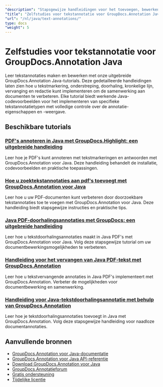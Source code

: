 ```yaml
---
"description": "Stapsgewijze handleidingen voor het toevoegen, bewerken en beheren van tekstaantekeningen in documenten met behulp van GroupDocs.Annotation voor Java."
"title": "Zelfstudies voor tekstannotatie voor GroupDocs.Annotation Java"
"url": "/nl/java/text-annotations/"
type: docs
"weight": 5
---
```


# Zelfstudies voor tekstannotatie voor GroupDocs.Annotation Java

Leer tekstannotaties maken en bewerken met onze uitgebreide GroupDocs.Annotation Java-tutorials. Deze gedetailleerde handleidingen laten zien hoe u tekstmarkering, onderstreping, doorhaling, kronkelige lijn, vervanging en redactie kunt implementeren om de samenwerking aan documenten te verbeteren. Elke tutorial biedt werkende Java-codevoorbeelden voor het implementeren van specifieke tekstannotatietypen met volledige controle over de annotatie-eigenschappen en -weergave.

## Beschikbare tutorials

### [PDF's annoteren in Java met GroupDocs.Highlight: een uitgebreide handleiding](./annotate-pdfs-groupdocs-highlight-java/)
Leer hoe je PDF's kunt annoteren met tekstmarkeringen en antwoorden met GroupDocs.Annotation voor Java. Deze handleiding behandelt de installatie, codevoorbeelden en praktische toepassingen.

### [Hoe u zoektekstannotaties aan pdf's toevoegt met GroupDocs.Annotation voor Java](./add-search-text-annotations-pdf-groupdocs-java/)
Leer hoe u uw PDF-documenten kunt verbeteren door doorzoekbare tekstannotaties toe te voegen met GroupDocs.Annotation voor Java. Deze handleiding biedt stapsgewijze instructies en praktische tips.

### [Java PDF-doorhalingsannotaties met GroupDocs: een uitgebreide handleiding](./java-pdf-strikeout-annotations-groupdocs/)
Leer hoe u tekstdoorhalingsannotaties maakt in Java PDF's met GroupDocs.Annotation voor Java. Volg deze stapsgewijze tutorial om uw documentbewerkingsmogelijkheden te verbeteren.

### [Handleiding voor het vervangen van Java PDF-tekst met GroupDocs.Annotation](./java-pdf-text-replacement-groupdocs-annotation/)
Leer hoe u tekstvervangende annotaties in Java PDF's implementeert met GroupDocs.Annotation. Verbeter de mogelijkheden voor documentbewerking en samenwerking.

### [Handleiding voor Java-tekstdoorhalingsannotatie met behulp van GroupDocs.Annotation](./java-text-strikeout-annotation-groupdocs/)
Leer hoe je tekstdoorhalingsannotaties toevoegt in Java met GroupDocs.Annotation. Volg deze stapsgewijze handleiding voor naadloze documentannotaties.

## Aanvullende bronnen

- [GroupDocs.Annotation voor Java-documentatie](https://docs.groupdocs.com/annotation/java/)
- [GroupDocs.Annotation voor Java API-referentie](https://reference.groupdocs.com/annotation/java/)
- [Download GroupDocs.Annotation voor Java](https://releases.groupdocs.com/annotation/java/)
- [GroupDocs.Annotatieforum](https://forum.groupdocs.com/c/annotation)
- [Gratis ondersteuning](https://forum.groupdocs.com/)
- [Tijdelijke licentie](https://purchase.groupdocs.com/temporary-license/)
